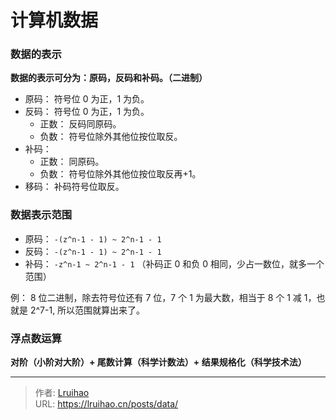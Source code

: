 # 计算机数据


### 数据的表示

**数据的表示可分为：原码，反码和补码。（二进制）**

- 原码： 符号位 0 为正，1 为负。
- 反码： 符号位 0 为正，1 为负。
  - 正数： 反码同原码。
  - 负数： 符号位除外其他位按位取反。
- 补码：
  - 正数： 同原码。
  - 负数： 符号位除外其他位按位取反再+1。
- 移码： 补码符号位取反。

### 数据表示范围

- 原码： `-(z^n-1 - 1) ~ 2^n-1 - 1`
- 反码： `-(z^n-1 - 1) ~ 2^n-1 - 1`
- 补码： `-z^n-1 ~ 2^n-1 - 1` （补码正 0 和负 0 相同，少占一数位，就多一个范围）

例：
8 位二进制，除去符号位还有 7 位，7 个 1 为最大数，相当于 8 个 1 减 1，也就是 2^7-1, 所以范围就算出来了。

### 浮点数运算

**对阶（小阶对大阶）+ 尾数计算（科学计数法）+ 结果规格化（科学技术法）**


---

> 作者: [Lruihao](https://github.com/Lruihao)  
> URL: https://lruihao.cn/posts/data/  

